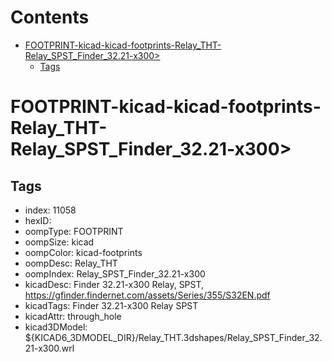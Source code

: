 



Contents
========

* [FOOTPRINT-kicad-kicad-footprints-Relay_THT-Relay_SPST_Finder_32.21-x300>](#footprint-kicad-kicad-footprints-relay_tht-relay_spst_finder_3221-x300)
	* [Tags](#tags)

# FOOTPRINT-kicad-kicad-footprints-Relay_THT-Relay_SPST_Finder_32.21-x300>

## Tags

- index: 11058
- hexID: 
- oompType: FOOTPRINT
- oompSize: kicad
- oompColor: kicad-footprints
- oompDesc: Relay_THT
- oompIndex: Relay_SPST_Finder_32.21-x300
- kicadDesc: Finder 32.21-x300 Relay, SPST, https://gfinder.findernet.com/assets/Series/355/S32EN.pdf
- kicadTags: Finder 32.21-x300 Relay SPST
- kicadAttr: through_hole
- kicad3DModel: ${KICAD6_3DMODEL_DIR}/Relay_THT.3dshapes/Relay_SPST_Finder_32.21-x300.wrl
